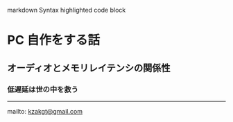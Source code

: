 
markdown
Syntax highlighted code block

# PC 自作をする話


## オーディオとメモリレイテンシの関係性
### 低遅延は世の中を救う

---

mailto: kzakgt@gmail.com

